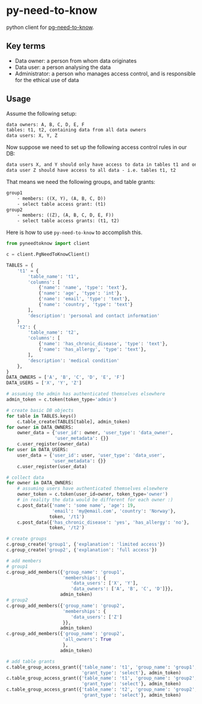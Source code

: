 # py-need-to-know

python client for [pg-need-to-know](https://github.com/leondutoit/pg-need-to-know).

## Key terms

- Data owner: a person from whom data originates
- Data user: a person analysing the data
- Administrator: a person who manages access control, and is responsible for the ethical use of data

## Usage

Assume the following setup:

```txt
data owners: A, B, C, D, E, F
tables: t1, t2, containing data from all data owners
data users: X, Y, Z
```

Now suppose we need to set up the following access control rules in our DB:

```txt
data users X, and Y should only have access to data in tables t1 and only data from owners A, B, C, D
data user Z should have access to all data - i.e. tables t1, t2
```

That means we need the following groups, and table grants:

```txt
group1
    - members: ((X, Y), (A, B, C, D))
    - select table access grant: (t1)
group2
    - members: ((Z), (A, B, C, D, E, F))
    - select table access grants: (t1, t2)
```

Here is how to use `py-need-to-know` to accomplish this.

```python
from pyneedtoknow import client

c = client.PgNeedToKnowClient()

TABLES = {
    't1' = {
        'table_name': 't1',
        'columns': [
            {'name': 'name', 'type': 'text'},
            {'name': 'age', 'type': 'int'},
            {'name': 'email', 'type': 'text'},
            {'name': 'country', 'type': 'text'}
        ],
        'description': 'personal and contact information'
    }
    't2': {
        'table_name': 't2',
        'columns': [
            {'name': 'has_chronic_disease', 'type': 'text'},
            {'name': 'has_allergy', 'type': 'text'},
        ],
        'description': 'medical condition'
    },
}
DATA_OWNERS = ['A', 'B', 'C', 'D', 'E', 'F']
DATA_USERS = ['X', 'Y', 'Z']

# assuming the admin has authenticated themselves elsewhere
admin_token = c.token(token_type='admin')

# create basic DB objects
for table in TABLES.keys()
    c.table_create(TABLES[table], admin_token)
for owner in DATA_OWNERS:
    owner_data = {'user_id': owner, 'user_type': 'data_owner',
                  'user_metadata': {}}
    c.user_register(owner_data)
for user in DATA_USERS:
    user_data = {'user_id': user, 'user_type': 'data_user',
                 'user_metadata': {}}
    c.user_register(user_data)

# collect data
for owner in DATA_OWNERS:
    # assuming users have authenticated themselves elsewhere
    owner_token = c.token(user_id=owner, token_type='owner')
    # in reality the data would be different for each owner :)
    c.post_data({'name': 'some name', 'age': 19,
                 'email': 'my@email.com', 'country': 'Norway'},
                token, '/t1')
    c.post_data({'has_chronic_disease': 'yes', 'has_allergy': 'no'},
                token, '/t2')

# create groups
c.group_create('group1', {'explanation': 'limited access'})
c.group_create('group2', {'explanation': 'full access'})

# add members
# group1
c.group_add_members({'group_name': 'group1',
                     'memberships': {
                        'data_users': ['X', 'Y'],
                        'data_owners': ['A', 'B', 'C', 'D']}},
                    admin_token)
# group2
c.group_add_members({'group_name': 'group2',
                     'memberships': {
                        'data_users': ['Z']
                     }},
                    admin_token)
c.group_add_members({'group_name': 'group2',
                     'all_owners': True
                     },
                    admin_token)

# add table grants
c.table_group_access_grant({'table_name': 't1', 'group_name': 'group1',
                            'grant_type': 'select'}, admin_token)
c.table_group_access_grant({'table_name': 't1', 'group_name': 'group2',
                            'grant_type': 'select'}, admin_token)
c.table_group_access_grant({'table_name': 't2', 'group_name': 'group2',
                            'grant_type': 'select'}, admin_token)
```
